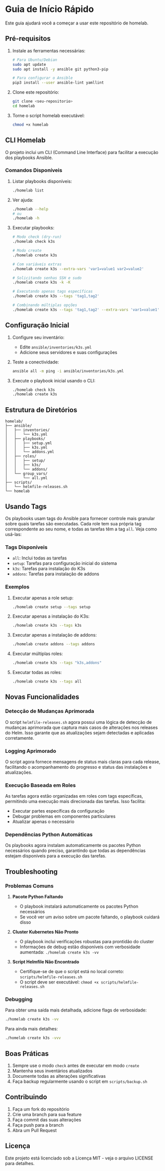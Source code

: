# Guia de Início Rápido

Este guia ajudará você a começar a usar este repositório de homelab.

## Pré-requisitos

1. Instale as ferramentas necessárias:
   ```bash
   # Para Ubuntu/Debian
   sudo apt update
   sudo apt install -y ansible git python3-pip

   # Para configurar o Ansible
   pip3 install --user ansible-lint yamllint
   ```

2. Clone este repositório:
   ```bash
   git clone <seu-repositorio>
   cd homelab
   ```

3. Torne o script homelab executável:
   ```bash
   chmod +x homelab
   ```

## CLI Homelab

O projeto inclui um CLI (Command Line Interface) para facilitar a execução dos playbooks Ansible.

### Comandos Disponíveis

1. Listar playbooks disponíveis:
   ```bash
   ./homelab list
   ```

2. Ver ajuda:
   ```bash
   ./homelab --help
   # ou
   ./homelab -h
   ```

3. Executar playbooks:
   ```bash
   # Modo check (dry-run)
   ./homelab check k3s

   # Modo create
   ./homelab create k3s

   # Com variáveis extras
   ./homelab create k3s --extra-vars 'var1=value1 var2=value2'

   # Solicitando senhas SSH e sudo
   ./homelab create k3s -k -K

   # Executando apenas tags específicas
   ./homelab create k3s --tags 'tag1,tag2'

   # Combinando múltiplas opções
   ./homelab create k3s --tags 'tag1,tag2' --extra-vars 'var1=value1' -k -K
   ```

## Configuração Inicial

1. Configure seu inventário:
   - Edite `ansible/inventories/k3s.yml`
   - Adicione seus servidores e suas configurações

2. Teste a conectividade:
   ```bash
   ansible all -m ping -i ansible/inventories/k3s.yml
   ```

3. Execute o playbook inicial usando o CLI:
   ```bash
   ./homelab check k3s
   ./homelab create k3s
   ```

## Estrutura de Diretórios

```
homelab/
├── ansible/
│   ├── inventories/
│   │   └── k3s.yml
│   ├── playbooks/
│   │   ├── setup.yml
│   │   ├── k3s.yml
│   │   └── addons.yml
│   ├── roles/
│   │   ├── setup/
│   │   ├── k3s/
│   │   └── addons/
│   └── group_vars/
│       └── all.yml
├── scripts/
│   └── helmfile-releases.sh
└── homelab
```

## Usando Tags

Os playbooks usam tags do Ansible para fornecer controle mais granular sobre quais tarefas são executadas. Cada role tem sua própria tag correspondente ao seu nome, e todas as tarefas têm a tag `all`. Veja como usá-las:

### Tags Disponíveis

- `all`: Inclui todas as tarefas
- `setup`: Tarefas para configuração inicial do sistema
- `k3s`: Tarefas para instalação do K3s
- `addons`: Tarefas para instalação de addons

### Exemplos

1. Executar apenas a role setup:
   ```bash
   ./homelab create setup --tags setup
   ```

2. Executar apenas a instalação do K3s:
   ```bash
   ./homelab create k3s --tags k3s
   ```

3. Executar apenas a instalação de addons:
   ```bash
   ./homelab create addons --tags addons
   ```

4. Executar múltiplas roles:
   ```bash
   ./homelab create k3s --tags "k3s,addons"
   ```

5. Executar todas as roles:
   ```bash
   ./homelab create k3s --tags all
   ```

## Novas Funcionalidades

### Detecção de Mudanças Aprimorada

O script `helmfile-releases.sh` agora possui uma lógica de detecção de mudanças aprimorada que captura mais casos de alterações nos releases do Helm. Isso garante que as atualizações sejam detectadas e aplicadas corretamente.

### Logging Aprimorado

O script agora fornece mensagens de status mais claras para cada release, facilitando o acompanhamento do progresso e status das instalações e atualizações.

### Execução Baseada em Roles

As tarefas agora estão organizadas em roles com tags específicas, permitindo uma execução mais direcionada das tarefas. Isso facilita:
- Executar partes específicas da configuração
- Debugar problemas em componentes particulares
- Atualizar apenas o necessário

### Dependências Python Automáticas

Os playbooks agora instalam automaticamente os pacotes Python necessários quando preciso, garantindo que todas as dependências estejam disponíveis para a execução das tarefas.

## Troubleshooting

### Problemas Comuns

1. **Pacote Python Faltando**
   - O playbook instalará automaticamente os pacotes Python necessários
   - Se você ver um aviso sobre um pacote faltando, o playbook cuidará disso

2. **Cluster Kubernetes Não Pronto**
   - O playbook inclui verificações robustas para prontidão do cluster
   - Informações de debug estão disponíveis com verbosidade aumentada: `./homelab create k3s -vv`

3. **Script Helmfile Não Encontrado**
   - Certifique-se de que o script está no local correto: `scripts/helmfile-releases.sh`
   - O script deve ser executável: `chmod +x scripts/helmfile-releases.sh`

### Debugging

Para obter uma saída mais detalhada, adicione flags de verbosidade:
```bash
./homelab create k3s -vv
```

Para ainda mais detalhes:
```bash
./homelab create k3s -vvv
```

## Boas Práticas

1. Sempre use o modo `check` antes de executar em modo `create`
2. Mantenha seus inventários atualizados
3. Documente todas as alterações significativas
4. Faça backup regularmente usando o script em `scripts/backup.sh`

## Contribuindo

1. Faça um fork do repositório
2. Crie uma branch para sua feature
3. Faça commit das suas alterações
4. Faça push para a branch
5. Abra um Pull Request

## Licença

Este projeto está licenciado sob a Licença MIT - veja o arquivo LICENSE para detalhes.
